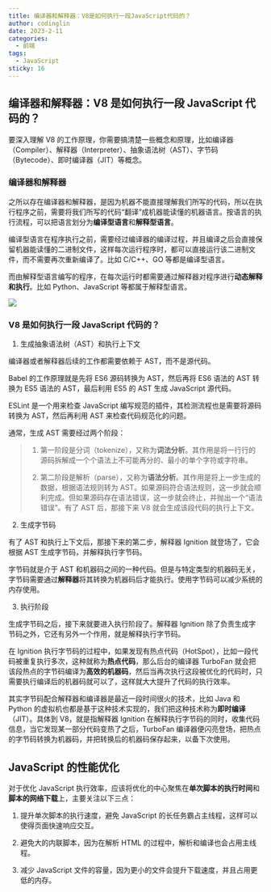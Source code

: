 ```yaml
---
title: 编译器和解释器：V8是如何执行一段JavaScript代码的？
author: codinglin
date: 2023-2-11
categories:
  - 前端
tags:
  - JavaScript
sticky: 16
---
```


## 编译器和解释器：V8 是如何执行一段 JavaScript 代码的？

要深入理解 V8 的工作原理，你需要搞清楚一些概念和原理，比如编译器（Compiler）、解释器（Interpreter）、抽象语法树（AST）、字节码（Bytecode）、即时编译器（JIT）等概念。

### 编译器和解释器

之所以存在编译器和解释器，是因为机器不能直接理解我们所写的代码，所以在执行程序之前，需要将我们所写的代码“翻译”成机器能读懂的机器语言。按语言的执行流程，可以把语言划分为**编译型语言**和**解释型语言**。

编译型语言在程序执行之前，需要经过编译器的编译过程，并且编译之后会直接保留机器能读懂的二进制文件，这样每次运行程序时，都可以直接运行该二进制文件，而不需要再次重新编译了。比如 C/C++、GO 等都是编译型语言。

而由解释型语言编写的程序，在每次运行时都需要通过解释器对程序进行**动态解释和执行**。比如 Python、JavaScript 等都属于解释型语言。

<img src="https://static001.geekbang.org/resource/image/4e/81/4e196603ecb78188e99e963e251b9781.png?wh=1142*510"/>

### V8 是如何执行一段 JavaScript 代码的？

1. 生成抽象语法树（AST）和执行上下文

编译器或者解释器后续的工作都需要依赖于 AST，而不是源代码。

Babel 的工作原理就是先将 ES6 源码转换为 AST，然后再将 ES6 语法的 AST 转换为 ES5 语法的 AST，最后利用 ES5 的 AST 生成 JavaScript 源代码。

ESLint 是一个用来检查 JavaScript 编写规范的插件，其检测流程也是需要将源码转换为 AST，然后再利用 AST 来检查代码规范化的问题。

通常，生成 AST 需要经过两个阶段：

> 1. 第一阶段是分词（tokenize），又称为**词法分析**。其作用是将一行行的源码拆解成一个个语法上不可能再分的、最小的单个字符或字符串。
>
> 2. 第二阶段是解析（parse），又称为**语法分析**。其作用是将上一步生成的数据，根据语法规则转为 AST。如果源码符合语法规则，这一步就会顺利完成。但如果源码存在语法错误，这一步就会终止，并抛出一个“语法错误”。有了 AST 后，那接下来 V8 就会生成该段代码的执行上下文。

2. 生成字节码

有了 AST 和执行上下文后，那接下来的第二步，解释器 Ignition 就登场了，它会根据 AST 生成字节码，并解释执行字节码。

字节码就是介于 AST 和机器码之间的一种代码。但是与特定类型的机器码无关，字节码需要通过**解释器**将其转换为机器码后才能执行。使用字节码可以减少系统的内存使用。

3. 执行阶段

生成字节码之后，接下来就要进入执行阶段了。解释器 Ignition 除了负责生成字节码之外，它还有另外一个作用，就是解释执行字节码。

在 Ignition 执行字节码的过程中，如果发现有热点代码（HotSpot），比如一段代码被重复执行多次，这种就称为**热点代码**，那么后台的编译器 TurboFan 就会把该段热点的字节码编译为**高效的机器码**，然后当再次执行这段被优化的代码时，只需要执行编译后的机器码就可以了，这样就大大提升了代码的执行效率。

其实字节码配合解释器和编译器是最近一段时间很火的技术，比如 Java 和 Python 的虚拟机也都是基于这种技术实现的，我们把这种技术称为**即时编译**（JIT）。具体到 V8，就是指解释器 Ignition 在解释执行字节码的同时，收集代码信息，当它发现某一部分代码变热了之后，TurboFan 编译器便闪亮登场，把热点的字节码转换为机器码，并把转换后的机器码保存起来，以备下次使用。

## JavaScript 的性能优化

对于优化 JavaScript 执行效率，应该将优化的中心聚焦在**单次脚本的执行时间**和**脚本的网络下载**上，主要关注以下三点：

1. 提升单次脚本的执行速度，避免 JavaScript 的长任务霸占主线程，这样可以使得页面快速响应交互。

2. 避免大的内联脚本，因为在解析 HTML 的过程中，解析和编译也会占用主线程。

3. 减少 JavaScript 文件的容量，因为更小的文件会提升下载速度，并且占用更低的内存。
